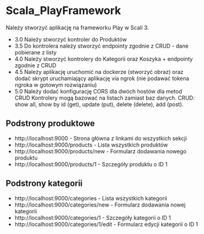 # Scala_PlayFramework
Należy stworzyć aplikację na frameworku Play w Scali 3. 
- 3.0 Należy stworzyć kontroler do Produktów
- 3.5 Do kontrolera należy stworzyć endpointy zgodnie z CRUD - dane pobierane z listy
- 4.0 Należy stworzyć kontrolery do Kategorii oraz Koszyka + endpointy zgodnie z CRUD
- 4.5 Należy aplikację uruchomić na dockerze (stworzyć obraz) oraz dodać skrypt uruchamiający aplikację via ngrok (nie podawać tokena ngroka w gotowym rozwiązaniu)
- 5.0 Należy dodać konfigurację CORS dla dwóch hostów dla metod CRUD
Kontrolery mogą bazować na listach zamiast baz danych. CRUD: show all, show by id (get), update (put), delete (delete), add (post).


## Podstrony produktowe
- http://localhost:9000 - Strona główna z linkami do wszystkich sekcji
- http://localhost:9000/products - Lista wszystkich produktów
- http://localhost:9000/products/new - Formularz dodawania nowego produktu
- http://localhost:9000/products/1 - Szczegóły produktu o ID 1

## Podstrony kategorii
- http://localhost:9000/categories - Lista wszystkich kategorii
- http://localhost:9000/categories/new - Formularz dodawania nowej kategorii
- http://localhost:9000/categories/1 - Szczegóły kategorii o ID 1
- http://localhost:9000/categories/1/edit - Formularz edycji kategorii o ID 1